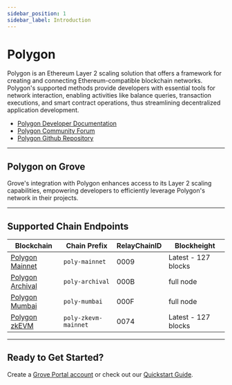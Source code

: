 ```yaml
---
sidebar_position: 1
sidebar_label: Introduction
---
```


# Polygon

Polygon is an Ethereum Layer 2 scaling solution that offers a framework for creating and connecting Ethereum-compatible blockchain networks. Polygon's supported methods provide developers with essential tools for network interaction, enabling activities like balance queries, transaction executions, and smart contract operations, thus streamlining decentralized application development.

- [Polygon Developer Documentation](https://docs.polygon.technology/)
- [Polygon Community Forum](https://forum.polygon.technology/)
- [Polygon Github Repository](https://github.com/maticnetwork/polygon-sdk)

---

## Polygon on Grove

Grove's integration with Polygon enhances access to its Layer 2 scaling capabilities, empowering developers to efficiently leverage Polygon's network in their projects.

---

## Supported Chain Endpoints

| Blockchain                                    | Chain Prefix         | RelayChainID | Blockheight         |
| --------------------------------------------- | -------------------- | ------------ | ------------------- |
| [Polygon Mainnet](./endpoints/poly-mainnet)   | `poly-mainnet`       | 0009         | Latest - 127 blocks |
| [Polygon Archival](./endpoints/poly-archival) | `poly-archival`      | 000B         | full node           |
| [Polygon Mumbai](./endpoints/poly-mumbai)     | `poly-mumbai`        | 000F         | full node           |
| [Polygon zkEVM](./endpoints/poly-zkevm)       | `poly-zkevm-mainnet` | 0074         | Latest - 127 blocks |

---

## Ready to Get Started?

Create a [Grove Portal account](https://portal.grove.city) or check out our [Quickstart Guide](/guides/getting-started/quickstart).
